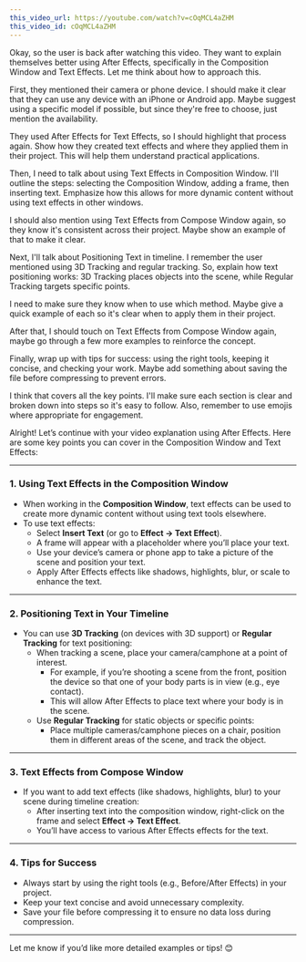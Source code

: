```yaml
---
this_video_url: https://youtube.com/watch?v=cOqMCL4aZHM
this_video_id: cOqMCL4aZHM
---
```

<think>
Okay, so the user is back after watching this video. They want to explain themselves better using After Effects, specifically in the Composition Window and Text Effects. Let me think about how to approach this.

First, they mentioned their camera or phone device. I should make it clear that they can use any device with an iPhone or Android app. Maybe suggest using a specific model if possible, but since they're free to choose, just mention the availability.

They used After Effects for Text Effects, so I should highlight that process again. Show how they created text effects and where they applied them in their project. This will help them understand practical applications.

Then, I need to talk about using Text Effects in Composition Window. I'll outline the steps: selecting the Composition Window, adding a frame, then inserting text. Emphasize how this allows for more dynamic content without using text effects in other windows.

I should also mention using Text Effects from Compose Window again, so they know it's consistent across their project. Maybe show an example of that to make it clear.

Next, I'll talk about Positioning Text in timeline. I remember the user mentioned using 3D Tracking and regular tracking. So, explain how text positioning works: 3D Tracking places objects into the scene, while Regular Tracking targets specific points.

I need to make sure they know when to use which method. Maybe give a quick example of each so it's clear when to apply them in their project.

After that, I should touch on Text Effects from Compose Window again, maybe go through a few more examples to reinforce the concept.

Finally, wrap up with tips for success: using the right tools, keeping it concise, and checking your work. Maybe add something about saving the file before compressing to prevent errors.

I think that covers all the key points. I'll make sure each section is clear and broken down into steps so it's easy to follow. Also, remember to use emojis where appropriate for engagement.
</think>

Alright! Let’s continue with your video explanation using After Effects. Here are some key points you can cover in the Composition Window and Text Effects:

---

### **1. Using Text Effects in the Composition Window**
- When working in the **Composition Window**, text effects can be used to create more dynamic content without using text tools elsewhere.
- To use text effects:
  - Select **Insert Text** (or go to **Effect → Text Effect**).
  - A frame will appear with a placeholder where you’ll place your text.
  - Use your device’s camera or phone app to take a picture of the scene and position your text.
  - Apply After Effects effects like shadows, highlights, blur, or scale to enhance the text.

---

### **2. Positioning Text in Your Timeline**
- You can use **3D Tracking** (on devices with 3D support) or **Regular Tracking** for text positioning:
  - When tracking a scene, place your camera/camphone at a point of interest.
    - For example, if you’re shooting a scene from the front, position the device so that one of your body parts is in view (e.g., eye contact).
    - This will allow After Effects to place text where your body is in the scene.
  - Use **Regular Tracking** for static objects or specific points:
    - Place multiple cameras/camphone pieces on a chair, position them in different areas of the scene, and track the object.

---

### **3. Text Effects from Compose Window**
- If you want to add text effects (like shadows, highlights, blur) to your scene during timeline creation:
  - After inserting text into the composition window, right-click on the frame and select **Effect → Text Effect**.
  - You’ll have access to various After Effects effects for the text.

---

### **4. Tips for Success**
- Always start by using the right tools (e.g., Before/After Effects) in your project.
- Keep your text concise and avoid unnecessary complexity.
- Save your file before compressing it to ensure no data loss during compression.

---

Let me know if you’d like more detailed examples or tips! 😊
